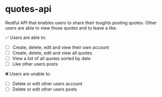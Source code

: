 # quotes-api

Restful API that enables users to share their toughts posting quotes. Other users are able to view those quotes and to leave a like.

&#9989; Users are able to:

* [ ] Create, delete, edit and view their own account
* [ ] Create, delete, edit and view all quotes
* [ ] View a list of all quotes sorted by date
* [ ] Like other users posts

&#10060; Users are unable to:
* [ ] Delete or edit other users account
* [ ] Delete or edit other users posts
